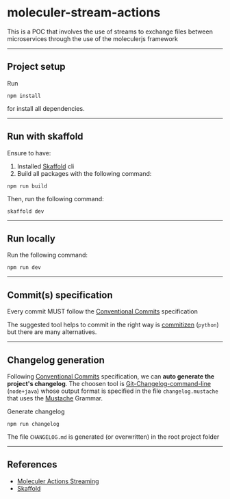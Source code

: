 # moleculer-stream-actions
This is a POC that involves the use of streams to exchange files between microservices through the use of the moleculerjs framework

---

## Project setup

Run 

```
npm install
```

for install all dependencies.

---

## Run with skaffold

Ensure to have:
1.  Installed [Skaffold] cli
2.  Build all packages with the following command:
```
npm run build
```

Then, run the following command:
```
skaffold dev
```

---

## Run locally

Run the following command:
```
npm run dev
```

---

## Commit(s) specification

Every commit MUST follow the [Conventional Commits] specification

The suggested tool helps to commit in the right way is [commitizen] (`python`) but there are many alternatives.

---

## Changelog generation

Following [Conventional Commits] specification, we can **auto generate the project's changelog**.
The choosen tool is [Git-Changelog-command-line] (`node+java`) whose output format is specified in the file `changelog.mustache` that uses the [Mustache] Grammar.

Generate changelog
```
npm run changelog
```
The file `CHANGELOG.md` is generated (or overwritten) in the root project folder

---

## References

*   [Moleculer Actions Streaming]
*   [Skaffold]

[Moleculer Actions Streaming]: https://moleculer.services/docs/0.14/actions.html#Streaming
[Skaffold]: https://www.skaffold.dev
[Conventional Commits]: https://www.conventionalcommits.org/en/v1.0.0/
[commitizen]: https://commitizen-tools.github.io/commitizen/
[Git-Changelog-command-line]: https://www.npmjs.com/package/g-Changelog-command-line
[Mustache]: https://mustache.github.io